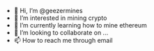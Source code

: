- 👋 Hi, I’m @geezermines
- 👀 I’m interested in mining crypto
- 🌱 I’m currently learning how to mine ethereum
- 💞️ I’m looking to collaborate on ...
- 📫 How to reach me through email

<!---
geezermines/geezermines is a ✨ special ✨ repository because its `README.md` (this file) appears on your GitHub profile.
You can click the Preview link to take a look at your changes.
--->
